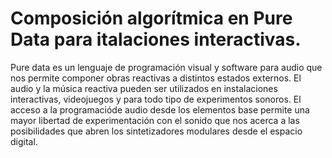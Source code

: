
# Composición algorítmica en Pure Data para italaciones interactivas.
Pure data es un lenguaje de programación visual y software para audio que nos permite componer obras reactivas a distintos estados externos. El audio  y la música reactiva pueden ser utilizados en instalaciones interactivas, videojuegos y para todo tipo de experimentos sonoros.  El acceso a la programacióde audio desde los elementos base permite una mayor libertad de experimentación con el sonido que nos acerca a las posibilidades que abren los sintetizadores modulares desde el espacio digital.

